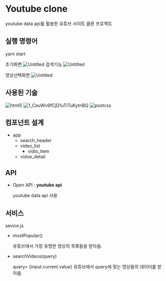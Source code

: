 # Youtube clone

youtube data api를 활용한 유튜브 사이트 클론 프로젝트

## 실행 명령어

yarn start

초기화면
![Untitled](https://user-images.githubusercontent.com/68727627/125381618-33b27180-e3cf-11eb-868c-4b982d79d9bf.png)
검색기능
![Untitled](https://user-images.githubusercontent.com/68727627/125381732-60668900-e3cf-11eb-9e9c-9ab8fa7601fc.png)

영상선택화면
![Untitled](https://user-images.githubusercontent.com/68727627/125381849-9b68bc80-e3cf-11eb-9600-e5eb5ae4c012.png)


## 사용된 기술

![html5](https://user-images.githubusercontent.com/68727627/125381961-cce18800-e3cf-11eb-9a79-78c76f41c712.png) 
![1_CeuWv9fCjD1uTiTuKytnBQ](https://user-images.githubusercontent.com/68727627/125382010-de2a9480-e3cf-11eb-9ac6-4ec6cfd8d7df.png) 
![postcss](https://user-images.githubusercontent.com/68727627/125382054-ed114700-e3cf-11eb-8b2a-9fca859de74d.png) 

## 컴포넌트 설계

- app
    - search_header
    - video_list
        - vidio_item
    - vidoe_detail

## API

- Open API : **youtube api**

    youtube data api 사용

## 서비스

sevice.js

- mostPopular()

    유튜브에서 가장 유명한 영상의 목록들을 받아옴.

- searchVideos(query)

    query= {input.current.value} 유튜브에서 query에 맞는 영상들의 데이터를 받아옴.
